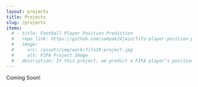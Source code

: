 ```yaml
---
layout: projects
title: Projects
slug: /projects
items:
  # - title: Football Player Position Prediction
  #   repo_link: https://github.com/samyak24jain/fifa-player-position-prediction
  #   image:
  #     src: /assets/img/work/fifa19-project.jpg
  #     alt: FIFA Project Image
  #   description: In this project, we predict a FIFA player's position based on their skill levels, attributes and personal information. Our data is adopted from a Kaggle dataset and uploaded on github. We use the FIFA-19 data for training and FIFA-20 data for testing. We train multiple Multi Layer Perceptron models (simple artificial neural networks) with and without Regularization to understand the difference in performance. The Regularization techniques used are Early Stopping and Dropout Layer.
---
```


Coming Soon!
<!-- This page showcases some of the significant projects I have done over the years. -->
<br />
<br />
